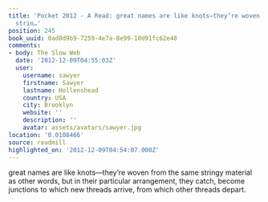 ```yaml
---
title: 'Pocket 2012 - A Read: great names are like knots—they’re woven from the same
  strin…'
position: 245
book_uuid: 0ad0d9b9-7259-4e7a-8e99-10d91fc62e48
comments:
- body: The Slow Web
  date: '2012-12-09T04:55:03Z'
  user:
    username: sawyer
    firstname: Sawyer
    lastname: Hollenshead
    country: USA
    city: Brooklyn
    website: ''
    description: ''
    avatar: assets/avatars/sawyer.jpg
location: '0.0108466'
source: readmill
highlighted_on: '2012-12-09T04:54:07.000Z'
---
```


great names are like knots—they’re woven from the same stringy material as other words, but in their particular arrangement, they catch, become junctions to which new threads arrive, from which other threads depart.